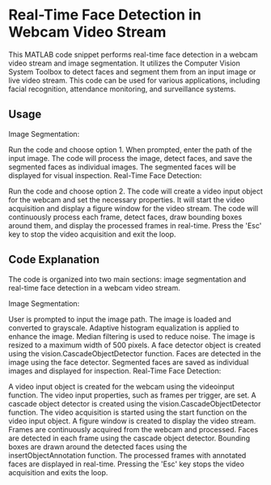# Real-Time Face Detection in Webcam Video Stream
This MATLAB code snippet performs real-time face detection in a webcam video stream and image segmentation. It utilizes the Computer Vision System Toolbox to detect faces and segment them from an input image or live video stream. This code can be used for various applications, including facial recognition, attendance monitoring, and surveillance systems.

## Usage
Image Segmentation:

Run the code and choose option 1.
When prompted, enter the path of the input image.
The code will process the image, detect faces, and save the segmented faces as individual images.
The segmented faces will be displayed for visual inspection.
Real-Time Face Detection:

Run the code and choose option 2.
The code will create a video input object for the webcam and set the necessary properties.
It will start the video acquisition and display a figure window for the video stream.
The code will continuously process each frame, detect faces, draw bounding boxes around them, and display the processed frames in real-time.
Press the 'Esc' key to stop the video acquisition and exit the loop.

## Code Explanation
The code is organized into two main sections: image segmentation and real-time face detection in a webcam video stream.

Image Segmentation:

User is prompted to input the image path.
The image is loaded and converted to grayscale.
Adaptive histogram equalization is applied to enhance the image.
Median filtering is used to reduce noise.
The image is resized to a maximum width of 500 pixels.
A face detector object is created using the vision.CascadeObjectDetector function.
Faces are detected in the image using the face detector.
Segmented faces are saved as individual images and displayed for inspection.
Real-Time Face Detection:

A video input object is created for the webcam using the videoinput function.
The video input properties, such as frames per trigger, are set.
A cascade object detector is created using the vision.CascadeObjectDetector function.
The video acquisition is started using the start function on the video input object.
A figure window is created to display the video stream.
Frames are continuously acquired from the webcam and processed.
Faces are detected in each frame using the cascade object detector.
Bounding boxes are drawn around the detected faces using the insertObjectAnnotation function.
The processed frames with annotated faces are displayed in real-time.
Pressing the 'Esc' key stops the video acquisition and exits the loop.
